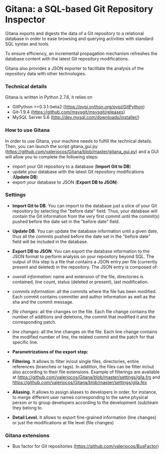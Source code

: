 # Gitana: a SQL-based Git Repository Inspector
 
Gitana exports and digests the data of a Git repository to a relational database 
in order to ease browsing and querying activities with standard SQL syntax and tools. 

To ensure efficiency, an incremental propagation mechanism refreshes the
database content with the latest Git repository modifications.

Gitana also provides a JSON exporter to facilitate 
the analysis of the repository data with other technologies.


### Technical details

Gitana is written in Python 2.7.6, it relies on 

- GitPython >=0.3.1-beta2 (https://pypi.python.org/pypi/GitPython)
- Git-1.9.4 (https://github.com/msysgit/msysgit/releases)
- MySQL Server 5.6 (http://dev.mysql.com/downloads/installer/)


### How to use Gitana

In order to use Gitana, your machine needs to fulfill the technical details. Then, you can launch the script gitana_gui.py (https://github.com/valeriocos/Gitana/blob/master/gitana_gui.py) and a GUI will allow you 
to complete the following steps:

- import your Git repository to a database (**Import Git to DB**)
- update your database with the latest Git repository modifications (**Update DB**)
- export your database to JSON (**Export DB to JSON**)

### Settings

- **Import Git to DB**. You can import to the database just a slice of your Git repository by selecting the "before date" field. Thus, your database will contain the Git information from the very first commit until the commit(s) pushed before the date set in the "before date" field.

- **Update DB**. You can update the database information until a given date, thus all the commits pushed before the date set in the "before date" field will be included in the database.

- **Export DB to JSON**. You can export the database information to the JSON format to perform analysis on your repository beyond SQL. The output of this step is a file that contains a JSON entry per file (currently present and deleted) in the repository. The JSON entry is composed of:
 - *overall information*: name and extension of the file, directories is contained, line count, status (deleted or present), last modification.
 
 - *commits information*: all the commits where the file has been modified. Each commit contains committer and author information as well as the sha and the commit message.
 
 -  *file changes*: all the changes on the file. Each file change contains the number of additions and deletions, the commit that modified it and the corresponding patch.
 
 -  *line changes*: all the line changes on the file. Each line change contains the modified number of line, the related commit and the patch for that specific line.

 - **Parametrizations of the export step:**
  - **Filtering.** It allows to filter in/out single files, directories, entire references (branches or tags). In addition, the files can be filter in/out also according to their file extensions. Example of filterings are available at https://github.com/valeriocos/Gitana/blob/master/settings/gila.frs and https://github.com/valeriocos/Gitana/blob/master/settings/gila.fex
 
  - **Aliasing.** It allows to assign aliases to developers in order, for instance, to merge different user names corresponding to the same physical person or to group developers according to the development (sub)team they belong to.
 
  - **Detail Level.** It allows to export fine-grained information (line changes) or just the modifications at file level (file changes)
 
 



### Gitana extensions

- Bus factor for Git repositories (https://github.com/valeriocos/BusFactor)
